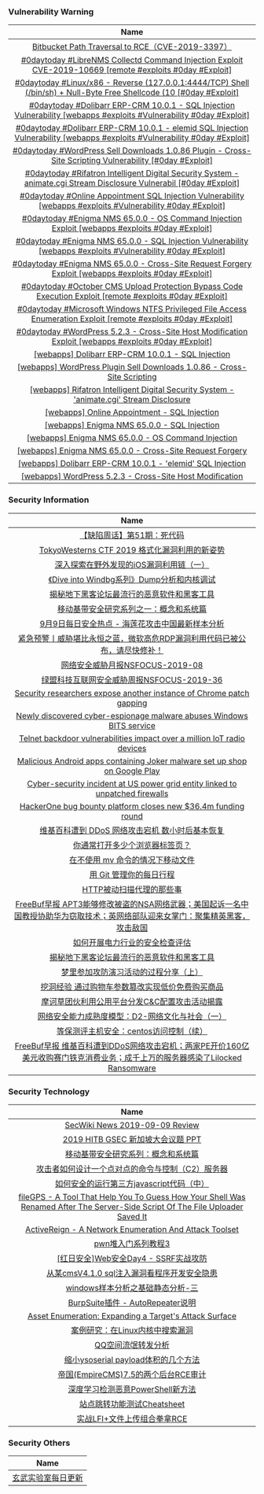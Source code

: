 ###  						       							Vulnerability Warning

|                             Name                             |
| :----------------------------------------------------------: |
|[Bitbucket Path Traversal to RCE（CVE-2019-3397）](https://www.seebug.org/vuldb/ssvid-98068)|
|[#0daytoday #LibreNMS Collectd Command Injection Exploit CVE-2019-10669 [remote #exploits  #0day #Exploit]](http://0day.today/exploits/33231)|
|[#0daytoday #Linux/x86 - Reverse (127.0.0.1:4444/TCP) Shell (/bin/sh) + Null-Byte Free Shellcode (10 [#0day #Exploit]](http://0day.today/exploits/33230)|
|[#0daytoday #Dolibarr ERP-CRM 10.0.1 - SQL Injection Vulnerability  [webapps #exploits #Vulnerability #0day #Exploit]](http://0day.today/exploits/33229)|
|[#0daytoday #Dolibarr ERP-CRM 10.0.1 - elemid SQL Injection Vulnerability [webapps #exploits #Vulnerability #0day #Exploit]](http://0day.today/exploits/33228)|
|[#0daytoday #WordPress Sell Downloads 1.0.86 Plugin - Cross-Site Scripting Vulnerability [#0day #Exploit]](http://0day.today/exploits/33227)|
|[#0daytoday #Rifatron Intelligent Digital Security System - animate.cgi Stream Disclosure Vulnerabil [#0day #Exploit]](http://0day.today/exploits/33226)|
|[#0daytoday #Online Appointment SQL Injection Vulnerability  [webapps #exploits #Vulnerability #0day #Exploit]](http://0day.today/exploits/33225)|
|[#0daytoday #Enigma NMS 65.0.0 - OS Command Injection Exploit  [webapps #exploits  #0day #Exploit]](http://0day.today/exploits/33224)|
|[#0daytoday #Enigma NMS 65.0.0 - SQL Injection Vulnerability  [webapps #exploits #Vulnerability #0day #Exploit]](http://0day.today/exploits/33222)|
|[#0daytoday #Enigma NMS 65.0.0 - Cross-Site Request Forgery Exploit  [webapps #exploits  #0day #Exploit]](http://0day.today/exploits/33223)|
|[#0daytoday #October CMS Upload Protection Bypass Code Execution Exploit [remote #exploits  #0day #Exploit]](http://0day.today/exploits/33221)|
|[#0daytoday #Microsoft Windows NTFS Privileged File Access Enumeration Exploit [remote #exploits  #0day #Exploit]](http://0day.today/exploits/33220)|
|[#0daytoday #WordPress 5.2.3 - Cross-Site Host Modification Exploit  [webapps #exploits  #0day #Exploit]](http://0day.today/exploits/33219)|
|[[webapps] Dolibarr ERP-CRM 10.0.1 - SQL Injection](https://www.exploit-db.com/exploits/47370)|
|[[webapps] WordPress Plugin Sell Downloads 1.0.86 - Cross-Site Scripting](https://www.exploit-db.com/exploits/47369)|
|[[webapps] Rifatron Intelligent Digital Security System - 'animate.cgi' Stream Disclosure](https://www.exploit-db.com/exploits/47368)|
|[[webapps] Online Appointment - SQL Injection](https://www.exploit-db.com/exploits/47366)|
|[[webapps] Enigma NMS 65.0.0 - SQL Injection](https://www.exploit-db.com/exploits/47365)|
|[[webapps] Enigma NMS 65.0.0 - OS Command Injection](https://www.exploit-db.com/exploits/47364)|
|[[webapps] Enigma NMS 65.0.0 - Cross-Site Request Forgery](https://www.exploit-db.com/exploits/47363)|
|[[webapps] Dolibarr ERP-CRM 10.0.1 - 'elemid' SQL Injection](https://www.exploit-db.com/exploits/47362)|
|[[webapps] WordPress 5.2.3 - Cross-Site Host Modification](https://www.exploit-db.com/exploits/47361)|

### 						        							Security Information
|                             Name                                    |
| :----------------------------------------------------------: |
|[【缺陷周话】第51期：死代码](https://www.anquanke.com/post/id/186133)|
|[TokyoWesterns CTF 2019 格式化漏洞利用的新姿势](https://www.anquanke.com/post/id/185709)|
|[深入探索在野外发现的iOS漏洞利用链（一）](https://www.anquanke.com/post/id/186091)|
|[《Dive into Windbg系列》Dump分析和内核调试](https://www.anquanke.com/post/id/185951)|
|[揭秘地下黑客论坛最流行的恶意软件和黑客工具](https://www.anquanke.com/post/id/186079)|
|[移动基带安全研究系列之一：概念和系统篇](https://www.anquanke.com/post/id/186103)|
|[9月9日每日安全热点 - 海莲花攻击中国最新样本分析](https://www.anquanke.com/post/id/186086)|
|[紧急预警丨威胁堪比永恒之蓝，微软高危RDP漏洞利用代码已被公布，请尽快修补！](https://www.secpulse.com/archives/112122.html)|
|[网络安全威胁月报NSFOCUS-2019-08](http://blog.nsfocus.net/nsfocus-2019-08/)|
|[绿盟科技互联网安全威胁周报NSFOCUS-2019-36](http://blog.nsfocus.net/nsfocus-2019-36/)|
|[Security researchers expose another instance of Chrome patch gapping](https://www.zdnet.com/article/security-researchers-expose-another-instance-of-chrome-patch-gapping/#ftag=RSSbaffb68)|
|[Newly discovered cyber-espionage malware abuses Windows BITS service](https://www.zdnet.com/article/newly-discovered-cyber-espionage-malware-abuses-windows-bits-service/#ftag=RSSbaffb68)|
|[Telnet backdoor vulnerabilities impact over a million IoT radio devices](https://www.zdnet.com/article/critical-vulnerabilities-impact-over-a-million-iot-radio-devices/#ftag=RSSbaffb68)|
|[Malicious Android apps containing Joker malware set up shop on Google Play](https://www.zdnet.com/article/malicious-android-apps-containing-joker-malware-reach-half-a-million-installs-on-google-play/#ftag=RSSbaffb68)|
|[Cyber-security incident at US power grid entity linked to unpatched firewalls](https://www.zdnet.com/article/cyber-security-incident-at-us-power-grid-entity-linked-to-unpatched-firewalls/#ftag=RSSbaffb68)|
|[HackerOne bug bounty platform closes new $36.4m funding round](https://www.zdnet.com/article/hackerone-bug-bounty-platform-closes-new-36-4m-funding-round/#ftag=RSSbaffb68)|
|[维基百科遭到 DDoS 网络攻击宕机 数小时后基本恢复](https://linux.cn/article-11323-1.html?utm_source=rss&utm_medium=rss)|
|[你通常打开多少个浏览器标签页？](https://linux.cn/article-11322-1.html?utm_source=rss&utm_medium=rss)|
|[在不使用 mv 命令的情况下移动文件](https://linux.cn/article-11321-1.html?utm_source=rss&utm_medium=rss)|
|[用 Git 管理你的每日行程](https://linux.cn/article-11320-1.html?utm_source=rss&utm_medium=rss)|
|[HTTP被动扫描代理的那些事](https://www.freebuf.com/articles/web/212382.html)|
|[FreeBuf早报  APT3能够修改被盗的NSA网络武器；美国起诉一名中国教授协助华为窃取技术；英网络部队迎来女掌门：聚集精英黑客，攻击敌国](https://www.freebuf.com/news/213895.html)|
|[如何开展电力行业的安全检查评估](https://www.freebuf.com/articles/ics-articles/212503.html)|
|[揭秘地下黑客论坛最流行的恶意软件和黑客工具](https://www.freebuf.com/articles/system/213765.html)|
|[梦里参加攻防演习活动的过程分享（上）](https://www.freebuf.com/vuls/212909.html)|
|[挖洞经验  通过购物车参数篡改实现低价免费购买商品](https://www.freebuf.com/vuls/212089.html)|
|[摩诃草团伙利用公用平台分发C&C配置攻击活动揭露](https://www.freebuf.com/articles/system/212584.html)|
|[网络安全能力成熟度模型：D2-网络文化与社会（一）](https://www.freebuf.com/articles/paper/212774.html)|
|[等保测评主机安全：centos访问控制（续）](https://www.freebuf.com/articles/system/212650.html)|
|[FreeBuf早报  维基百科遭到DDoS网络攻击宕机；两家PE开价160亿美元收购赛门铁克消费业务；成千上万的服务器感染了Lilocked Ransomware](https://www.freebuf.com/news/213771.html)|

### 						        							Security  Technology
|                             Name                                    |
| :----------------------------------------------------------: |
|[SecWiki News 2019-09-09 Review](http://www.sec-wiki.com/?2019-09-09)|
|[2019 HITB GSEC 新加坡大会议题 PPT](https://paper.seebug.org/1031/)|
|[移动基带安全研究系列：概念和系统篇](https://www.4hou.com/technology/20226.html)|
|[攻击者如何设计一个点对点的命令与控制（C2）服务器](https://www.4hou.com/technology/17816.html)|
|[如何安全的运行第三方javascript代码（中）](https://www.4hou.com/technology/20154.html)|
|[fileGPS - A Tool That Help You To Guess How Your Shell Was Renamed After The Server-Side Script Of The File Uploader Saved It](http://www.kitploit.com/2019/09/filegps-tool-that-help-you-to-guess-how.html)|
|[ActiveReign - A Network Enumeration And Attack Toolset](http://www.kitploit.com/2019/09/activereign-network-enumeration-and.html)|
|[pwn堆入门系列教程3](http://xz.aliyun.com/t/6252)|
|[[红日安全]Web安全Day4 - SSRF实战攻防](http://xz.aliyun.com/t/6235)|
|[从某cmsV4.1.0 sql注入漏洞看程序开发安全隐患](http://xz.aliyun.com/t/6237)|
|[windows样本分析之基础静态分析-三](http://xz.aliyun.com/t/6242)|
|[BurpSuite插件 -  AutoRepeater说明](http://xz.aliyun.com/t/6244)|
|[Asset Enumeration: Expanding a Target's Attack Surface](http://xz.aliyun.com/t/6248)|
|[案例研究：在Linux内核中搜索漏洞](http://xz.aliyun.com/t/6234)|
|[QQ空间流氓转发分析](http://xz.aliyun.com/t/6238)|
|[缩小ysoserial payload体积的几个方法](http://xz.aliyun.com/t/6227)|
|[帝国(EmpireCMS)7.5的两个后台RCE审计](http://xz.aliyun.com/t/6228)|
|[深度学习检测恶意PowerShell新方法](http://xz.aliyun.com/t/6247)|
|[站点跳转功能测试Cheatsheet](http://xz.aliyun.com/t/6225)|
|[实战LFI+文件上传组合拳拿RCE](http://xz.aliyun.com/t/6229)|

### 						        							Security  Others
|                             Name                                    |
| :----------------------------------------------------------: |
|[玄武实验室每日更新](https://weibo.com/p/1006065582522936/wenzhang?from=page_100606_profile&wvr=6&mod=wenzhangmore)|

